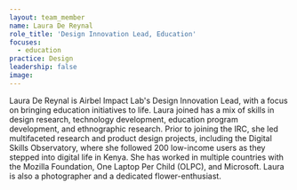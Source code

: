 ```yaml
---
layout: team_member
name: Laura De Reynal
role_title: 'Design Innovation Lead, Education'
focuses:
  - education
practice: Design
leadership: false
image:
---
```


Laura De Reynal is Airbel Impact Lab's Design Innovation Lead, with a focus on bringing education initiatives to life. Laura joined has a mix of skills in design research, technology development, education program development, and ethnographic research. Prior to joining the IRC, she led multifaceted research and product design projects, including the Digital Skills Observatory, where she followed 200 low-income users as they stepped into digital life in Kenya. She has worked in multiple countries with the Mozilla Foundation, One Laptop Per Child (OLPC), and Microsoft. Laura is also a photographer and a dedicated flower-enthusiast.